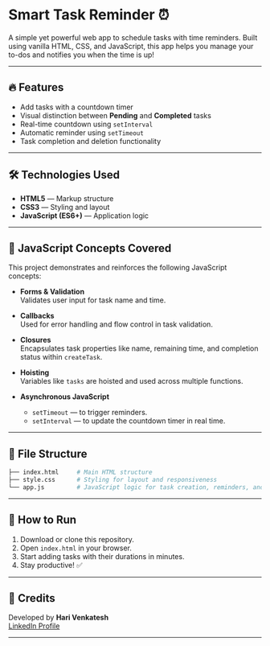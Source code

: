 # Smart Task Reminder ⏰

A simple yet powerful web app to schedule tasks with time reminders. Built using vanilla HTML, CSS, and JavaScript, this app helps you manage your to-dos and notifies you when the time is up!

---

## 🔥 Features

- Add tasks with a countdown timer
- Visual distinction between **Pending** and **Completed** tasks
- Real-time countdown using `setInterval`
- Automatic reminder using `setTimeout`
- Task completion and deletion functionality

---

## 🛠 Technologies Used

- **HTML5** — Markup structure
- **CSS3** — Styling and layout
- **JavaScript (ES6+)** — Application logic

---

## 🧠 JavaScript Concepts Covered

This project demonstrates and reinforces the following JavaScript concepts:

- **Forms & Validation**  
  Validates user input for task name and time.

- **Callbacks**  
  Used for error handling and flow control in task validation.

- **Closures**  
  Encapsulates task properties like name, remaining time, and completion status within `createTask`.

- **Hoisting**  
  Variables like `tasks` are hoisted and used across multiple functions.

- **Asynchronous JavaScript**  
  - `setTimeout` — to trigger reminders.
  - `setInterval` — to update the countdown timer in real time.

---

## 📁 File Structure

```bash
├── index.html     # Main HTML structure
├── style.css      # Styling for layout and responsiveness
└── app.js         # JavaScript logic for task creation, reminders, and management
```

---

## 🚀 How to Run

1. Download or clone this repository.
2. Open `index.html` in your browser.
3. Start adding tasks with their durations in minutes.
4. Stay productive! ✅

---

## 🙌 Credits

Developed by **Hari Venkatesh**  
[LinkedIn Profile](https://www.linkedin.com/in/venkateshhari/)

---
